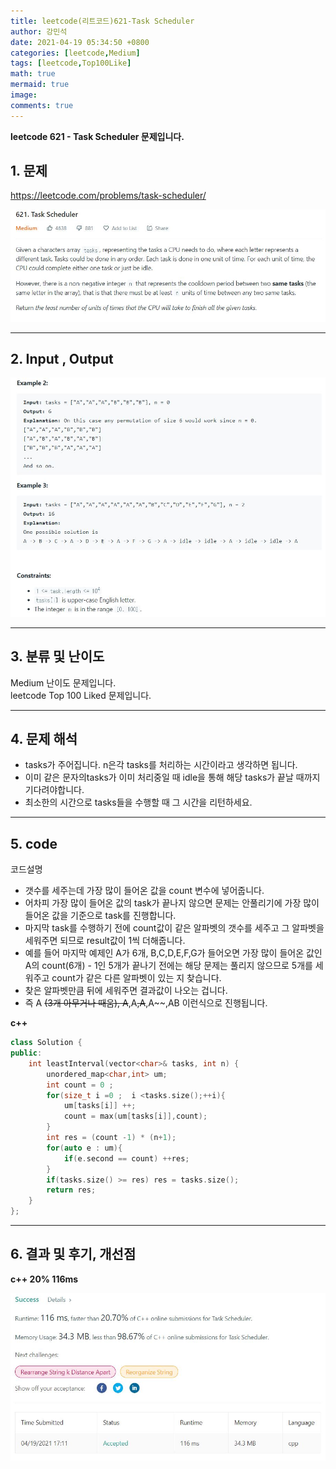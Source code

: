 ```yaml
---
title: leetcode(리트코드)621-Task Scheduler
author: 강민석
date: 2021-04-19 05:34:50 +0800
categories: [leetcode,Medium]
tags: [leetcode,Top100Like]
math: true
mermaid: true
image: 
comments: true
---
```


**leetcode 621 - Task Scheduler 문제입니다.**

## 1. 문제
<https://leetcode.com/problems/task-scheduler/> 

![](/assets/img/sample/leetcode/621/Problem.JPG)

-----  

## 2. Input , Output

![](/assets/img/sample/leetcode/621/input.JPG)  


-----  

## 3. 분류 및 난이도

Medium 난이도 문제입니다.  
leetcode Top 100 Liked 문제입니다.  


-----  

## 4. 문제 해석

- tasks가 주어집니다. n은각 tasks를 처리하는 시간이라고 생각하면 됩니다.
- 이미 같은 문자의tasks가 이미 처리중일 때 idle을 통해 해당 tasks가 끝날 때까지 기다려야합니다.
- 최소한의 시간으로 tasks들을 수행할 때 그 시간을 리턴하세요.



-----  

## 5. code  

코드설명
- 갯수를 세주는데 가장 많이 들어온 값을 count 변수에 넣어줍니다.
- 어차피 가장 많이 들어온 값의 task가 끝나지 않으면 문제는 안풀리기에 가장 많이 들어온 값을 기준으로 task를 진행합니다.
- 마지막 task를 수행하기 전에 count값이 같은 알파벳의 갯수를 세주고 그 알파벳을 세워주면 되므로 result값이 1씩 더해줍니다.
- 예를 들어 마지막 예제인 A가 6개, B,C,D,E,F,G가 들어오면 가장 많이 들어온 값인 A의 count(6개) - 1인 5개가 끝나기 전에는 해당 문제는 풀리지 않으므로 5개를 세워주고 count가 같은 다른 알파벳이 있는 지 찾습니다.
- 찾은 알파벳만큼 뒤에 세워주면 결과값이 나오는 겁니다.
- 즉 A ~~(3개 아무거나 때움), A~~,A~~,A~~,A~~,AB 이런식으로 진행됩니다.


**c++**


```c++
class Solution {
public:
    int leastInterval(vector<char>& tasks, int n) {
        unordered_map<char,int> um;
        int count = 0 ; 
        for(size_t i =0 ;  i <tasks.size();++i){
            um[tasks[i]] ++;
            count = max(um[tasks[i]],count);
        }
        int res = (count -1) * (n+1);
        for(auto e : um){
            if(e.second == count) ++res;
        }
        if(tasks.size() >= res) res = tasks.size();
        return res;
    }
};
```

-----

## 6. 결과 및 후기, 개선점


**c++ 20% 116ms**

![](/assets/img/sample/leetcode/621/result.JPG)  



